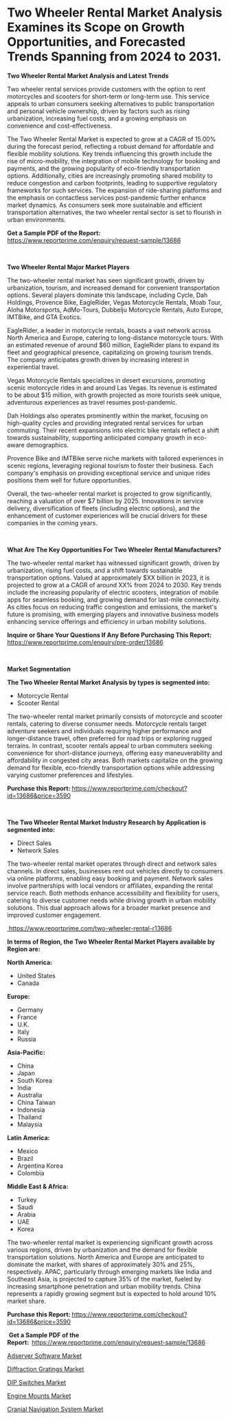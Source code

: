 <p><h1>Two Wheeler Rental Market Analysis Examines its Scope on Growth Opportunities, and Forecasted Trends Spanning from 2024 to 2031.</h1></p><p><strong>Two Wheeler Rental Market Analysis and Latest Trends</strong></p>
<p><p>Two wheeler rental services provide customers with the option to rent motorcycles and scooters for short-term or long-term use. This service appeals to urban consumers seeking alternatives to public transportation and personal vehicle ownership, driven by factors such as rising urbanization, increasing fuel costs, and a growing emphasis on convenience and cost-effectiveness.</p><p>The Two Wheeler Rental Market is expected to grow at a CAGR of 15.00% during the forecast period, reflecting a robust demand for affordable and flexible mobility solutions. Key trends influencing this growth include the rise of micro-mobility, the integration of mobile technology for booking and payments, and the growing popularity of eco-friendly transportation options. Additionally, cities are increasingly promoting shared mobility to reduce congestion and carbon footprints, leading to supportive regulatory frameworks for such services. The expansion of ride-sharing platforms and the emphasis on contactless services post-pandemic further enhance market dynamics. As consumers seek more sustainable and efficient transportation alternatives, the two wheeler rental sector is set to flourish in urban environments.</p></p>
<p><strong>Get a Sample PDF of the Report:&nbsp;</strong> <a href="https://www.reportprime.com/enquiry/request-sample/13686?utm_campaign=114&utm_medium=2&utm_source=Github&utm_content=ia&utm_term=25122024&utm_id=two-wheeler-rental">https://www.reportprime.com/enquiry/request-sample/13686</a></p>
<p>&nbsp;</p>
<p><strong>Two Wheeler Rental Major Market Players</strong></p>
<p><p>The two-wheeler rental market has seen significant growth, driven by urbanization, tourism, and increased demand for convenient transportation options. Several players dominate this landscape, including Cycle, Dah Holdings, Provence Bike, EagleRider, Vegas Motorcycle Rentals, Moab Tour, Aloha Motorsports, AdMo-Tours, Dubbelju Motorcycle Rentals, Auto Europe, IMTBike, and GTA Exotics.</p><p>EagleRider, a leader in motorcycle rentals, boasts a vast network across North America and Europe, catering to long-distance motorcycle tours. With an estimated revenue of around $60 million, EagleRider plans to expand its fleet and geographical presence, capitalizing on growing tourism trends. The company anticipates growth driven by increasing interest in experiential travel.</p><p>Vegas Motorcycle Rentals specializes in desert excursions, promoting scenic motorcycle rides in and around Las Vegas. Its revenue is estimated to be about $15 million, with growth projected as more tourists seek unique, adventurous experiences as travel resumes post-pandemic.</p><p>Dah Holdings also operates prominently within the market, focusing on high-quality cycles and providing integrated rental services for urban commuting. Their recent expansions into electric bike rentals reflect a shift towards sustainability, supporting anticipated company growth in eco-aware demographics.</p><p>Provence Bike and IMTBike serve niche markets with tailored experiences in scenic regions, leveraging regional tourism to foster their business. Each company's emphasis on providing exceptional service and unique rides positions them well for future opportunities.</p><p>Overall, the two-wheeler rental market is projected to grow significantly, reaching a valuation of over $7 billion by 2025. Innovations in service delivery, diversification of fleets (including electric options), and the enhancement of customer experiences will be crucial drivers for these companies in the coming years.</p></p>
<p>&nbsp;</p>
<p><strong>What Are The Key Opportunities For Two Wheeler Rental Manufacturers?</strong></p>
<p><p>The two-wheeler rental market has witnessed significant growth, driven by urbanization, rising fuel costs, and a shift towards sustainable transportation options. Valued at approximately $XX billion in 2023, it is projected to grow at a CAGR of around XX% from 2024 to 2030. Key trends include the increasing popularity of electric scooters, integration of mobile apps for seamless booking, and growing demand for last-mile connectivity. As cities focus on reducing traffic congestion and emissions, the market's future is promising, with emerging players and innovative business models enhancing service offerings and efficiency in urban mobility solutions.</p></p>
<p><strong>Inquire or Share Your Questions If Any Before Purchasing This Report:</strong> <a href="https://www.reportprime.com/enquiry/pre-order/13686?utm_campaign=114&utm_medium=2&utm_source=Github&utm_content=ia&utm_term=25122024&utm_id=two-wheeler-rental">https://www.reportprime.com/enquiry/pre-order/13686</a></p>
<p>&nbsp;</p>
<p><strong>Market Segmentation</strong></p>
<p><strong>The Two Wheeler Rental Market Analysis by types is segmented into:</strong></p>
<p><ul><li>Motorcycle Rental</li><li>Scooter Rental</li></ul></p>
<p><p>The two-wheeler rental market primarily consists of motorcycle and scooter rentals, catering to diverse consumer needs. Motorcycle rentals target adventure seekers and individuals requiring higher performance and longer-distance travel, often preferred for road trips or exploring rugged terrains. In contrast, scooter rentals appeal to urban commuters seeking convenience for short-distance journeys, offering easy maneuverability and affordability in congested city areas. Both markets capitalize on the growing demand for flexible, eco-friendly transportation options while addressing varying customer preferences and lifestyles.</p></p>
<p><strong>Purchase this Report:&nbsp;</strong><a href="https://www.reportprime.com/checkout?id=13686&price=3590&utm_campaign=114&utm_medium=2&utm_source=Github&utm_content=ia&utm_term=25122024&utm_id=two-wheeler-rental">https://www.reportprime.com/checkout?id=13686&price=3590</a></p>
<p>&nbsp;</p>
<p><strong>The Two Wheeler Rental Market Industry Research by Application is segmented into:</strong></p>
<p><ul><li>Direct Sales</li><li>Network Sales</li></ul></p>
<p><p>The two-wheeler rental market operates through direct and network sales channels. In direct sales, businesses rent out vehicles directly to consumers via online platforms, enabling easy booking and payment. Network sales involve partnerships with local vendors or affiliates, expanding the rental service reach. Both methods enhance accessibility and flexibility for users, catering to diverse customer needs while driving growth in urban mobility solutions. This dual approach allows for a broader market presence and improved customer engagement.</p></p>
<p><a href="https://www.reportprime.com/two-wheeler-rental-r13686?utm_campaign=114&utm_medium=2&utm_source=Github&utm_content=ia&utm_term=25122024&utm_id=two-wheeler-rental">&nbsp;https://www.reportprime.com/two-wheeler-rental-r13686</a></p>
<p><strong>In terms of Region, the Two Wheeler Rental Market Players available by Region are:</strong></p>
<p>
    <p> <strong> North America: </strong>
        <ul>
            <li>United States</li>
            <li>Canada</li>
        </ul>
        </p> 
    <p> <strong> Europe: </strong>
        <ul>
            <li>Germany</li>
            <li>France</li>
            <li>U.K.</li>
            <li>Italy</li>
            <li>Russia</li>
        </ul>
        </p> 
    <p> <strong> Asia-Pacific: </strong>
        <ul>
            <li>China</li>
            <li>Japan</li>
            <li>South Korea</li>
            <li>India</li>
            <li>Australia</li>
            <li>China Taiwan</li>
            <li>Indonesia</li>
            <li>Thailand</li>
            <li>Malaysia</li>
        </ul>
        </p> 
    <p> <strong> Latin America: </strong>
        <ul>
            <li>Mexico</li>
            <li>Brazil</li>
            <li>Argentina Korea</li>
            <li>Colombia</li>
        </ul>
        </p> 
    <p> <strong> Middle East & Africa: </strong>
        <ul>
            <li>Turkey</li>
            <li>Saudi</li>
            <li>Arabia</li>
            <li>UAE</li>
            <li>Korea</li>
        </ul>
    </p>
    </p>
<p><p>The two-wheeler rental market is experiencing significant growth across various regions, driven by urbanization and the demand for flexible transportation solutions. North America and Europe are anticipated to dominate the market, with shares of approximately 30% and 25%, respectively. APAC, particularly through emerging markets like India and Southeast Asia, is projected to capture 35% of the market, fueled by increasing smartphone penetration and urban mobility trends. China represents a rapidly growing segment but is expected to hold around 10% market share.</p></p>
<p><strong>Purchase this Report: </strong><a href="https://www.reportprime.com/checkout?id=13686&price=3590&utm_campaign=114&utm_medium=2&utm_source=Github&utm_content=ia&utm_term=25122024&utm_id=two-wheeler-rental">https://www.reportprime.com/checkout?id=13686&price=3590</a></p>
<p>&nbsp;<strong>Get a Sample PDF of the Report:&nbsp;&nbsp;</strong><a href="https://www.reportprime.com/enquiry/request-sample/13686?utm_campaign=114&utm_medium=2&utm_source=Github&utm_content=ia&utm_term=25122024&utm_id=two-wheeler-rental">https://www.reportprime.com/enquiry/request-sample/13686</a></p>
<p><strong></strong></p>
<p><p><a href="https://github.com/donnettaletizia/Market-Research-Report-List-1/blob/main/adserver-software-market.md?utm_campaign=114&utm_medium=2&utm_source=Github&utm_content=ia&utm_term=25122024&utm_id=two-wheeler-rental">Adserver Software Market</a></p><p><a href="https://www.linkedin.com/pulse/global-diffraction-gratings-market-set-grow-despite-change-yll8f?utm_campaign=114&utm_medium=2&utm_source=Github&utm_content=ia&utm_term=25122024&utm_id=two-wheeler-rental">Diffraction Gratings Market</a></p><p><a href="https://www.linkedin.com/pulse/estimating-dip-switches-market-size-future-growth-potential-d3agf?utm_campaign=114&utm_medium=2&utm_source=Github&utm_content=ia&utm_term=25122024&utm_id=two-wheeler-rental">DIP Switches Market</a></p><p><a href="https://www.linkedin.com/pulse/market-size-trends-engine-mounts-145-cagr-expected-from-2024-wmrbf?utm_campaign=114&utm_medium=2&utm_source=Github&utm_content=ia&utm_term=25122024&utm_id=two-wheeler-rental">Engine Mounts Market</a></p><p><a href="https://github.com/bogganbillie6969/Market-Research-Report-List-1/blob/main/cranial-navigation-system-market.md?utm_campaign=114&utm_medium=2&utm_source=Github&utm_content=ia&utm_term=25122024&utm_id=two-wheeler-rental">Cranial Navigation System Market</a></p></p>
